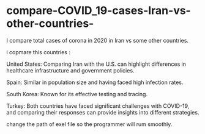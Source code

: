 # compare-COVID_19-cases-Iran-vs-other-countries-
I compare total cases of corona in  2020 in Iran vs some other countries.

i copmare this countries :

United States: Comparing Iran with the U.S. can highlight differences in healthcare infrastructure and government policies.

Spain: Similar in population size and having faced high infection rates.

South Korea: Known for its effective testing and tracing.

Turkey: Both countries have faced significant challenges with COVID-19, and comparing their responses can provide insights into different strategies.

change the path of exel file so the programmer will rum smoothly.

